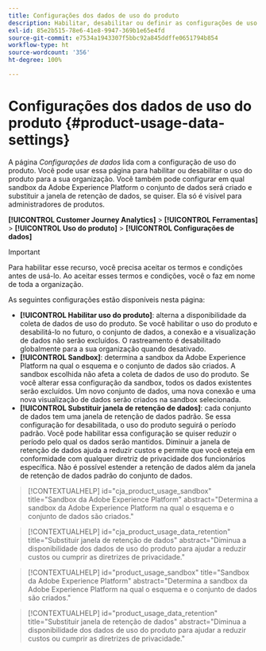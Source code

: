 ```yaml
---
title: Configurações dos dados de uso do produto
description: Habilitar, desabilitar ou definir as configurações de uso do produto.
exl-id: 85e2b515-78e6-41e8-9947-369b1e65e4fd
source-git-commit: e7534a1943307f5bbc92a845ddffe0651794b854
workflow-type: ht
source-wordcount: '356'
ht-degree: 100%

---
```


# Configurações dos dados de uso do produto {#product-usage-data-settings}

A página _Configurações de dados_ lida com a configuração de uso do produto. Você pode usar essa página para habilitar ou desabilitar o uso do produto para a sua organização. Você também pode configurar em qual sandbox da Adobe Experience Platform o conjunto de dados será criado e substituir a janela de retenção de dados, se quiser. Ela só é visível para administradores de produtos.

**[!UICONTROL Customer Journey Analytics]** > **[!UICONTROL Ferramentas]** > **[!UICONTROL Uso do produto]** > **[!UICONTROL Configurações de dados]**

>[!IMPORTANT]
>Para habilitar esse recurso, você precisa aceitar os termos e condições antes de usá-lo. Ao aceitar esses termos e condições, você o faz em nome de toda a organização.

As seguintes configurações estão disponíveis nesta página:

* **[!UICONTROL Habilitar uso do produto]**: alterna a disponibilidade da coleta de dados de uso do produto. Se você habilitar o uso do produto e desabilitá-lo no futuro, o conjunto de dados, a conexão e a visualização de dados não serão excluídos. O rastreamento é desabilitado globalmente para a sua organização quando desativado.
* **[!UICONTROL Sandbox]**: determina a sandbox da Adobe Experience Platform na qual o esquema e o conjunto de dados são criados. A sandbox escolhida não afeta a coleta de dados de uso do produto. Se você alterar essa configuração da sandbox, todos os dados existentes serão excluídos. Um novo conjunto de dados, uma nova conexão e uma nova visualização de dados serão criados na sandbox selecionada.
* **[!UICONTROL Substituir janela de retenção de dados]**: cada conjunto de dados tem uma janela de retenção de dados padrão. Se essa configuração for desabilitada, o uso do produto seguirá o período padrão. Você pode habilitar essa configuração se quiser reduzir o período pelo qual os dados serão mantidos. Diminuir a janela de retenção de dados ajuda a reduzir custos e permite que você esteja em conformidade com qualquer diretriz de privacidade dos funcionários específica. Não é possível estender a retenção de dados além da janela de retenção de dados padrão do conjunto de dados.

>[!CONTEXTUALHELP]
>id="cja_product_usage_sandbox"
>title="Sandbox da Adobe Experience Platform"
>abstract="Determina a sandbox da Adobe Experience Platform na qual o esquema e o conjunto de dados são criados."

>[!CONTEXTUALHELP]
>id="cja_product_usage_data_retention"
>title="Substituir janela de retenção de dados"
>abstract="Diminua a disponibilidade dos dados de uso do produto para ajudar a reduzir custos ou cumprir as diretrizes de privacidade."

>[!CONTEXTUALHELP]
>id="product_usage_sandbox"
>title="Sandbox da Adobe Experience Platform"
>abstract="Determina a sandbox da Adobe Experience Platform na qual o esquema e o conjunto de dados são criados."

>[!CONTEXTUALHELP]
>id="product_usage_data_retention"
>title="Substituir janela de retenção de dados"
>abstract="Diminua a disponibilidade dos dados de uso do produto para ajudar a reduzir custos ou cumprir as diretrizes de privacidade."
